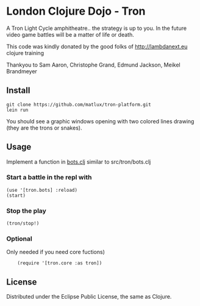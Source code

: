 # London Clojure Dojo - Tron

A Tron Light Cycle amphitheatre.. the strategy is up to you.  In the future video game battles will be a matter of life or death.

This code was kindly donated by the good folks of http://lambdanext.eu clojure training

Thankyou to Sam Aaron, Christophe Grand, Edmund Jackson, Meikel Brandmeyer

## Install

    git clone https://github.com/matlux/tron-platform.git
    lein run

You should see a graphic windows opening with two colored lines drawing (they  are  the trons or snakes).

## Usage

Implement a function in [bots.clj](https://github.com/matlux/tron-platform/blob/master/src/tron/bots.clj) similar to src/tron/bots.clj

### Start a battle in the repl with

    (use '[tron.bots] :reload)
    (start)

### Stop the play

    (tron/stop!)

### Optional

Only needed if you need core fuctions)

        (require '[tron.core :as tron])

## License

Distributed under the Eclipse Public License, the same as Clojure.

